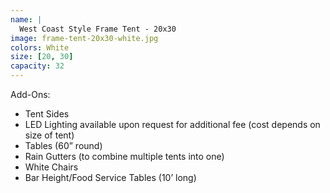 ```yaml
---
name: |
  West Coast Style Frame Tent - 20x30
image: frame-tent-20x30-white.jpg
colors: White
size: [20, 30]
capacity: 32
---
```


Add-Ons:
- Tent Sides
- LED Lighting available upon request for additional fee (cost depends on size of tent)
- Tables (60” round)
- Rain Gutters (to combine multiple tents into one)
- White Chairs
- Bar Height/Food Service Tables (10’ long)